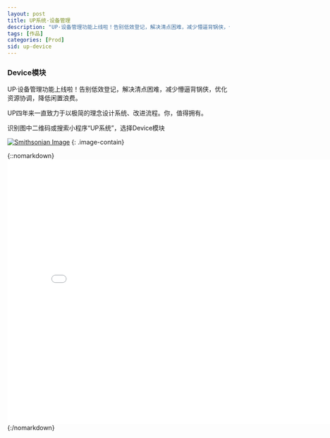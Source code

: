 ```yaml
---
layout: post
title: UP系统-设备管理
description: "UP·设备管理功能上线啦！告别低效登记，解决清点困难，减少懵逼背锅侠，优化资源协调，降低闲置浪费。"
tags: [作品]
categories: [Prod]
sid: up-device
---
```


### Device模块

UP·设备管理功能上线啦！告别低效登记，解决清点困难，减少懵逼背锅侠，优化资源协调，降低闲置浪费。

UP四年来一直致力于以极简的理念设计系统、改进流程。你，值得拥有。

识别图中二维码或搜索小程序“UP系统”，选择Device模块

[![Smithsonian Image](//up.yorry.cn/link/up/IMG_4972.PNG)](//up.yorry.cn/link/up/IMG_4972.PNG)
{: .image-contain}

<!--more-->

{::nomarkdown}
<embed width="800" height="600" src="//up.yorry.cn/link/up/UP_Device_v1.0.pdf"></embed>
{:/nomarkdown}
